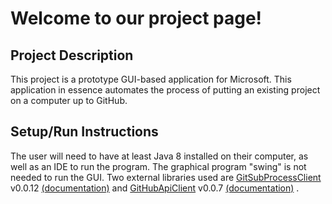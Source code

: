 # Welcome to our project page!

## Project Description

This project is a prototype GUI-based application for Microsoft. This application in essence automates the process of putting an existing project on a computer up to GitHub.

## Setup/Run Instructions

The user will need to have at least Java 8 installed on their computer, as well as an IDE to run the program. The graphical program "swing" is not needed to run the GUI. Two external libraries used are [GitSubProcessClient](https://github.com/CSC109/GitSubprocessClient) v0.0.12 [(documentation)](https://csc109.github.io/GitSubprocessClient/) and [GitHubApiClient](https://github.com/CSC109/GitHubApiClient) v0.0.7 [(documentation)](https://csc109.github.io/GitHubApiClient/) .
